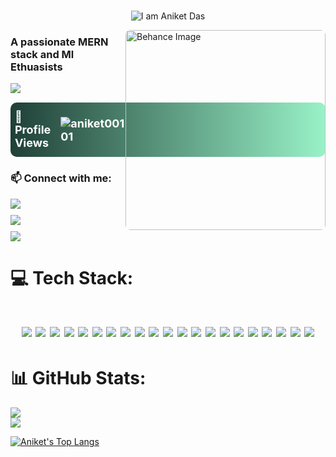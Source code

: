 #
<br><br>
<p align="center">
  <img src="https://readme-typing-svg.herokuapp.com?font=Fira+Code&size=30&pause=1000&color=00FF41,39FF14,CCFF00,FFFF33,FF073A&width=450&lines=I+am+Aniket+Das" alt="I am Aniket Das"/>
</p>


<img align="right" src="https://mir-s3-cdn-cf.behance.net/project_modules/1400/566303171864699.64761967a0915.png" alt="Behance Image" style="height: 320px; width: auto; border-radius: 8px;" />

<h3>A passionate MERN stack and Ml Ethuasists</h3>
<p >
  <img src="https://readme-typing-svg.herokuapp.com?font=Fira+Code&size=22&pause=1000&color=FF4500&width=435&lines=Full+Stack+Web+Developer;Always+Learning+New+Things"/>
</p>

<div  style="margin: 15px 0; padding: 12px; border-radius: 10px; background: linear-gradient(90deg, #1f4037, #99f2c8); ">
  <h2 style="font-size: 18px; font-weight: bold; color: #fff; margin: 0; display: flex; align-items: center; justify-content: center; gap: 8px;">
    👀 Profile Views <img src="https://komarev.com/ghpvc/?username=aniket00101&color=FF4500&style=for-the-badge" alt="aniket00101" style="margin-left: 8px;"/>
  </h2>
</div>

<h3 align="left">📫 Connect with me:</h3>
<div style="display: flex; flex-direction: column; gap: 10px;">
  <a href="https://github.com/aniket00101">
    <img src="https://img.shields.io/badge/GitHub-000?style=for-the-badge&logo=github&logoColor=white"/>
  </a>
  <a href="https://linkedin.com/in/aniket-das-7766b129a">
    <img src="https://img.shields.io/badge/LinkedIn-0077B5?style=for-the-badge&logo=linkedin&logoColor=white"/>
  </a>
  <a href="https://portfolio-psi-three-d6mmygainv.vercel.app/">
    <img src="https://img.shields.io/badge/Portfolio-FF7139?style=for-the-badge&logo=firefox&logoColor=white"/>
  </a>
</div>

# 💻 Tech Stack:
<h1 align="center">
  <img src="https://img.shields.io/badge/html5-%23E34F26.svg?style=for-the-badge&logo=html5&logoColor=white"/>
  <img src="https://img.shields.io/badge/css3-%231572B6.svg?style=for-the-badge&logo=css3&logoColor=white"/>
  <img src="https://img.shields.io/badge/javascript-%23323330.svg?style=for-the-badge&logo=javascript&logoColor=%23F7DF1E"/>
  <img src="https://img.shields.io/badge/react-%2320232a.svg?style=for-the-badge&logo=react&logoColor=%2361DAFB"/>
  <img src="https://img.shields.io/badge/tailwindcss-%2338B2AC.svg?style=for-the-badge&logo=tailwind-css&logoColor=white"/>
  <img src="https://img.shields.io/badge/redux-%23593d88.svg?style=for-the-badge&logo=redux&logoColor=white"/>
  <img src="https://img.shields.io/badge/django-%23092E20.svg?style=for-the-badge&logo=django&logoColor=white"/>
  <img src="https://img.shields.io/badge/flask-%23000.svg?style=for-the-badge&logo=flask&logoColor=white"/>
  <img src="https://img.shields.io/badge/node.js-6DA55F?style=for-the-badge&logo=node.js&logoColor=white"/>
  <img src="https://img.shields.io/badge/express.js-%23404d59.svg?style=for-the-badge&logo=express&logoColor=%2361DAFB"/>
  <img src="https://img.shields.io/badge/mongodb-%234ea94b.svg?style=for-the-badge&logo=mongodb&logoColor=white"/>
  <img src="https://img.shields.io/badge/mysql-%2300f.svg?style=for-the-badge&logo=mysql&logoColor=white"/>
  <img src="https://img.shields.io/badge/socket.io-%23010101.svg?style=for-the-badge&logo=socket.io&logoColor=white"/>
  <img src="https://img.shields.io/badge/vercel-%23000000.svg?style=for-the-badge&logo=vercel&logoColor=white"/>
  <img src="https://img.shields.io/badge/firebase-%23039BE5.svg?style=for-the-badge&logo=firebase"/>
  <img src="https://img.shields.io/badge/pandas-%23150458.svg?style=for-the-badge&logo=pandas&logoColor=white"/>
  <img src="https://img.shields.io/badge/graphql-E10098?style=for-the-badge&logo=graphql&logoColor=white"/>
  <img src="https://img.shields.io/badge/github-%23121011.svg?style=for-the-badge&logo=github&logoColor=white"/>
  <img src="https://img.shields.io/badge/c-%2300599C.svg?style=for-the-badge&logo=c&logoColor=white"/>
  <img src="https://img.shields.io/badge/c++-%2300599C.svg?style=for-the-badge&logo=c%2B%2B&logoColor=white"/>
  <img src="https://img.shields.io/badge/python-%2314354C.svg?style=for-the-badge&logo=python&logoColor=white"/>
</h1>


# 📊 GitHub Stats:
![](https://github-readme-stats.vercel.app/api?username=aniket00101&theme=tokyonight&hide_border=false&include_all_commits=true&count_private=true)<br/>
![](https://nirzak-streak-stats.vercel.app/?user=aniket00101&theme=gruvbox&hide_border=false)<br/>

[![Aniket's Top Langs](https://github-readme-stats.vercel.app/api/top-langs?username=aniket00101&hide=html,stylus,jupyter%20notebook,css,scss,batchfile,dockerfile&theme=dracula&show_icons=true)](https://github.com/aniket00101)

